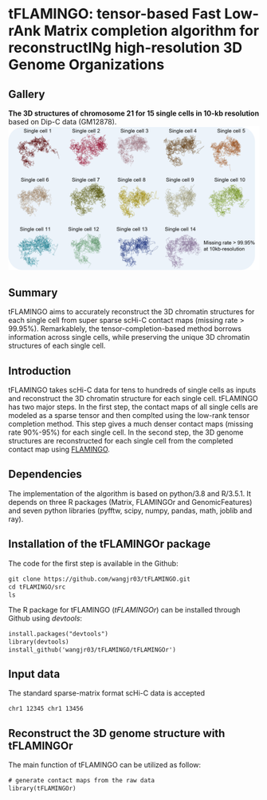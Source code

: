 # tFLAMINGO: **t**ensor-based **F**ast **L**ow-r**A**nk **M**atrix completion algorithm for reconstruct**IN**g high-resolution 3D **G**enome **O**rganizations
## Gallery
**The 3D structures of chromosome 21 for 15 single cells in 10-kb resolution** based on Dip-C data (GM12878).
![chr21_Dip-C](./predictions/images/chr21_Dip-C.png)

## Summary
tFLAMINGO aims to accurately reconstruct the 3D chromatin structures for each single cell from super sparse scHi-C contact maps (missing rate > 99.95%). Remarkablely, the tensor-completion-based method borrows information across single cells, while preserving the unique 3D chromatin structures of each single cell.

## Introduction
tFLAMINGO takes scHi-C data for tens to hundreds of single cells as inputs and reconstruct the 3D chromatin structure for each single cell. tFLAMINGO has two major steps. In the first step, the contact maps of all single cells are modeled as a sparse tensor and then complted using the low-rank tensor completion method. This step gives a much denser contact maps (missing rate 90%-95%) for each single cell. In the second step, the 3D genome structures are reconstructed for each single cell from the completed contact map using [FLAMINGO](https://github.com/wangjr03/FLAMINGO/).

## Dependencies
The implementation of the algorithm is based on python/3.8 and R/3.5.1. It depends on three R packages (Matrix, FLAMINGOr and GenomicFeatures) and seven python libraries (pyfftw, scipy, numpy, pandas, math, joblib and ray).

## Installation of the tFLAMINGOr package
The code for the first step is available in the Github: <br>
```
git clone https://github.com/wangjr03/tFLAMINGO.git
cd tFLAMINGO/src
ls
```
The R package for tFLAMINGO (*tFLAMINGOr*) can be installed through Github using *devtools*:<br>
```
install.packages("devtools")
library(devtools)
install_github('wangjr03/tFLAMINGO/tFLAMINGOr')
```
## Input data
The standard sparse-matrix format scHi-C data is accepted
```
chr1 12345 chr1 13456
```
## Reconstruct the 3D genome structure with tFLAMINGOr
The main function of tFLAMINGO can be utilized as follow:<br>
```
# generate contact maps from the raw data
library(tFLAMINGOr)

```
